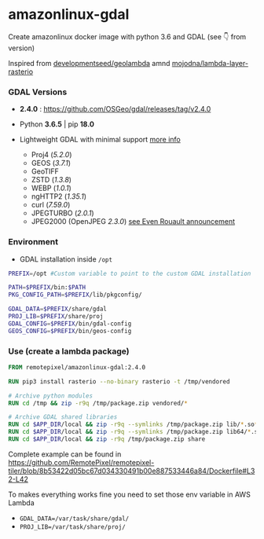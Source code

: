 # amazonlinux-gdal

Create amazonlinux docker image with python 3.6 and GDAL (see :point_down: from version)

Inspired from [developmentseed/geolambda](https://github.com/developmentseed/geolambda) amnd [mojodna/lambda-layer-rasterio](https://github.com/mojodna/lambda-layer-rasterio)

### GDAL Versions
- **2.4.0** : https://github.com/OSGeo/gdal/releases/tag/v2.4.0

- Python **3.6.5** | pip **18.0**
- Lightweight GDAL with minimal support [more info](https://trac.osgeo.org/gdal/wiki/BuildingOnUnixWithMinimizedDrivers#no1)
  - Proj4 (*5.2.0*)
  - GEOS (*3.7.1*)
  - GeoTIFF
  - ZSTD (*1.3.8*)
  - WEBP (*1.0.1*)
  - ngHTTP2 (*1.35.1*)
  - curl (*7.59.0*)
  - JPEGTURBO (*2.0.1*)
  - JPEG2000 (OpenJPEG *2.3.0*) [see Even Rouault announcement](https://erouault.blogspot.ca/2017/10/optimizing-jpeg2000-decoding.html)

### Environment

- GDAL installation inside `/opt`

```bash
PREFIX=/opt #Custom variable to point to the custom GDAL installation

PATH=$PREFIX/bin:$PATH
PKG_CONFIG_PATH=$PREFIX/lib/pkgconfig/

GDAL_DATA=$PREFIX/share/gdal
PROJ_LIB=$PREFIX/share/proj
GDAL_CONFIG=$PREFIX/bin/gdal-config
GEOS_CONFIG=$PREFIX/bin/geos-config
```

### Use (create a lambda package)

```Dockerfile
FROM remotepixel/amazonlinux-gdal:2.4.0

RUN pip3 install rasterio --no-binary rasterio -t /tmp/vendored

# Archive python modules
RUN cd /tmp && zip -r9q /tmp/package.zip vendored/*

# Archive GDAL shared libraries
RUN cd $APP_DIR/local && zip -r9q --symlinks /tmp/package.zip lib/*.so*
RUN cd $APP_DIR/local && zip -r9q --symlinks /tmp/package.zip lib64/*.so*
RUN cd $APP_DIR/local && zip -r9q /tmp/package.zip share
```

Complete example can be found in https://github.com/RemotePixel/remotepixel-tiler/blob/8b53422d05bc67d034330491b00e887533446a84/Dockerfile#L32-L42

To makes everything works fine you need to set those env variable in AWS Lambda
- `GDAL_DATA=/var/task/share/gdal/`
- `PROJ_LIB=/var/task/share/proj/`
